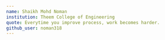 ```yaml
---
name: Shaikh Mohd Noman
institution: Theem College of Engineering
quote: Everytime you improve process, work becomes harder.
github_user: noman318
---
```

